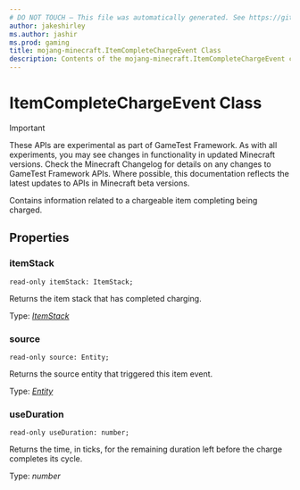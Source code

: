 ```yaml
---
# DO NOT TOUCH — This file was automatically generated. See https://github.com/Mojang/MinecraftScriptingApiDocsGenerator to modify descriptions, examples, etc.
author: jakeshirley
ms.author: jashir
ms.prod: gaming
title: mojang-minecraft.ItemCompleteChargeEvent Class
description: Contents of the mojang-minecraft.ItemCompleteChargeEvent class.
---
```

# ItemCompleteChargeEvent Class
>[!IMPORTANT]
>These APIs are experimental as part of GameTest Framework. As with all experiments, you may see changes in functionality in updated Minecraft versions. Check the Minecraft Changelog for details on any changes to GameTest Framework APIs. Where possible, this documentation reflects the latest updates to APIs in Minecraft beta versions.

Contains information related to a chargeable item completing being charged.

## Properties
### **itemStack**
`read-only itemStack: ItemStack;`

Returns the item stack that has completed charging.

Type: [*ItemStack*](ItemStack.md)


### **source**
`read-only source: Entity;`

Returns the source entity that triggered this item event.

Type: [*Entity*](Entity.md)


### **useDuration**
`read-only useDuration: number;`

Returns the time, in ticks, for the remaining duration left before the charge completes its cycle.

Type: *number*


